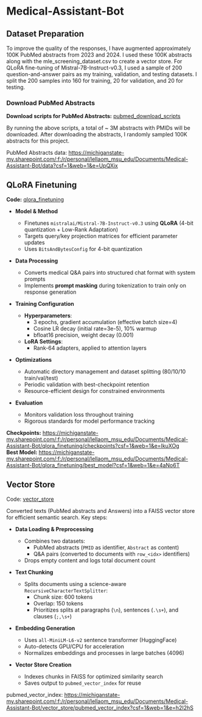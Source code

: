# Medical-Assistant-Bot

## Dataset Preparation
To improve the quality of the responses, I have augmented approximately 100K PubMed abstracts from 2023 and 2024. I used these 100K abstracts along with the mle_screening_dataset.csv to create a vector store. For QLoRA fine-tuning of Mistral-7B-Instruct-v0.3, I used a sample of 200 question-and-answer pairs as my training, validation, and testing datasets. I split the 200 samples into 160 for training, 20 for validation, and 20 for testing.

### Download PubMed Abstracts
**Download scripts for PubMed Abstracts:** [pubmed_download_scripts](./pubmed_download_scripts)

By running the above scripts, a total of ~ 3M abstracts with PMIDs will be downloaded. After downloading the abstracts, I randomly sampled 100K abstracts for this project.

PubMed Abstracts data: https://michiganstate-my.sharepoint.com/:f:/r/personal/lellaom_msu_edu/Documents/Medical-Assistant-Bot/data?csf=1&web=1&e=UpQXix

## QLoRA Finetuning
**Code:** [qlora_finetuning](./qlora_finetuning)

- **Model & Method**  
  - Finetunes `mistralai/Mistral-7B-Instruct-v0.3` using **QLoRA** (4-bit quantization + Low-Rank Adaptation)  
  - Targets query/key projection matrices for efficient parameter updates  
  - Uses `BitsAndBytesConfig` for 4-bit quantization  

- **Data Processing**  
  - Converts medical Q&A pairs into structured chat format with system prompts  
  - Implements **prompt masking** during tokenization to train only on response generation  

- **Training Configuration**  
  - **Hyperparameters**:  
    - 3 epochs, gradient accumulation (effective batch size=4)  
    - Cosine LR decay (initial rate=3e-5), 10% warmup  
    - bfloat16 precision, weight decay (0.001)  
  - **LoRA Settings**:  
    - Rank-64 adapters, applied to attention layers  

- **Optimizations**  
  - Automatic directory management and dataset splitting (80/10/10 train/val/test)  
  - Periodic validation with best-checkpoint retention  
  - Resource-efficient design for constrained environments  

- **Evaluation**  
  - Monitors validation loss throughout training  
  - Rigorous standards for model performance tracking

**Checkpoints:** https://michiganstate-my.sharepoint.com/:f:/r/personal/lellaom_msu_edu/Documents/Medical-Assistant-Bot/qlora_finetuning/checkpoints?csf=1&web=1&e=IkuXOg<br>
**Best Model:** https://michiganstate-my.sharepoint.com/:f:/r/personal/lellaom_msu_edu/Documents/Medical-Assistant-Bot/qlora_finetuning/best_model?csf=1&web=1&e=4aNo6T

## Vector Store
Code: [vector_store](./vector_store/)

Converted texts (PubMed abstracts and Answers) into a FAISS vector store for efficient semantic search. Key steps:

- **Data Loading & Preprocessing**  
  - Combines two datasets:  
    - PubMed abstracts (`PMID` as identifier, `Abstract` as content)  
    - Q&A pairs (converted to documents with `row_<idx>` identifiers)  
  - Drops empty content and logs total document count  

- **Text Chunking**  
  - Splits documents using a science-aware `RecursiveCharacterTextSplitter`:  
    - Chunk size: 600 tokens  
    - Overlap: 150 tokens  
    - Prioritizes splits at paragraphs (`\n`), sentences (`.\s+`), and clauses (`;,\s+`)  

- **Embedding Generation**  
  - Uses `all-MiniLM-L6-v2` sentence transformer (HuggingFace)  
  - Auto-detects GPU/CPU for acceleration  
  - Normalizes embeddings and processes in large batches (4096)  

- **Vector Store Creation**  
  - Indexes chunks in FAISS for optimized similarity search  
  - Saves output to `pubmed_vector_index` for reuse  

pubmed_vector_index: https://michiganstate-my.sharepoint.com/:f:/r/personal/lellaom_msu_edu/Documents/Medical-Assistant-Bot/vector_store/pubmed_vector_index?csf=1&web=1&e=h2I2hS
